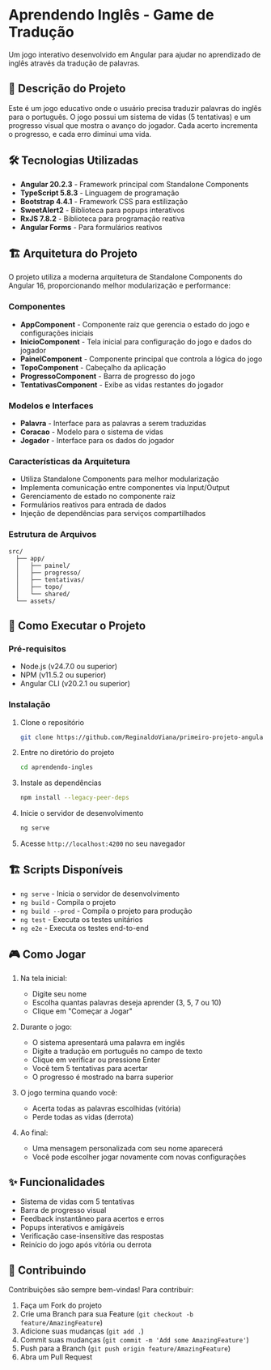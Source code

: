 # Aprendendo Inglês - Game de Tradução

Um jogo interativo desenvolvido em Angular para ajudar no aprendizado de inglês através da tradução de palavras.

## 📝 Descrição do Projeto

Este é um jogo educativo onde o usuário precisa traduzir palavras do inglês para o português. O jogo possui um sistema de vidas (5 tentativas) e um progresso visual que mostra o avanço do jogador. Cada acerto incrementa o progresso, e cada erro diminui uma vida.

## 🛠️ Tecnologias Utilizadas

- **Angular 20.2.3** - Framework principal com Standalone Components
- **TypeScript 5.8.3** - Linguagem de programação
- **Bootstrap 4.4.1** - Framework CSS para estilização
- **SweetAlert2** - Biblioteca para popups interativos
- **RxJS 7.8.2** - Biblioteca para programação reativa
- **Angular Forms** - Para formulários reativos

## 🏗️ Arquitetura do Projeto

O projeto utiliza a moderna arquitetura de Standalone Components do Angular 16, proporcionando melhor modularização e performance:

### Componentes
- **AppComponent** - Componente raiz que gerencia o estado do jogo e configurações iniciais
- **InicioComponent** - Tela inicial para configuração do jogo e dados do jogador
- **PainelComponent** - Componente principal que controla a lógica do jogo
- **TopoComponent** - Cabeçalho da aplicação
- **ProgressoComponent** - Barra de progresso do jogo
- **TentativasComponent** - Exibe as vidas restantes do jogador

### Modelos e Interfaces
- **Palavra** - Interface para as palavras a serem traduzidas
- **Coracao** - Modelo para o sistema de vidas
- **Jogador** - Interface para os dados do jogador

### Características da Arquitetura
- Utiliza Standalone Components para melhor modularização
- Implementa comunicação entre componentes via Input/Output
- Gerenciamento de estado no componente raiz
- Formulários reativos para entrada de dados
- Injeção de dependências para serviços compartilhados

### Estrutura de Arquivos
```
src/
  ├── app/
  │   ├── painel/
  │   ├── progresso/
  │   ├── tentativas/
  │   ├── topo/
  │   └── shared/
  └── assets/
```

## 🚀 Como Executar o Projeto

### Pré-requisitos
- Node.js (v24.7.0 ou superior)
- NPM (v11.5.2 ou superior)
- Angular CLI (v20.2.1 ou superior)

### Instalação
1. Clone o repositório
   ```bash
   git clone https://github.com/ReginaldoViana/primeiro-projeto-angular.git
   ```

2. Entre no diretório do projeto
   ```bash
   cd aprendendo-ingles
   ```

3. Instale as dependências
   ```bash
   npm install --legacy-peer-deps
   ```

4. Inicie o servidor de desenvolvimento
   ```bash
   ng serve
   ```

5. Acesse `http://localhost:4200` no seu navegador

## 🏗️ Scripts Disponíveis

- `ng serve` - Inicia o servidor de desenvolvimento
- `ng build` - Compila o projeto
- `ng build --prod` - Compila o projeto para produção
- `ng test` - Executa os testes unitários
- `ng e2e` - Executa os testes end-to-end

## 🎮 Como Jogar

1. Na tela inicial:
   - Digite seu nome
   - Escolha quantas palavras deseja aprender (3, 5, 7 ou 10)
   - Clique em "Começar a Jogar"

2. Durante o jogo:
   - O sistema apresentará uma palavra em inglês
   - Digite a tradução em português no campo de texto
   - Clique em verificar ou pressione Enter
   - Você tem 5 tentativas para acertar
   - O progresso é mostrado na barra superior

3. O jogo termina quando você:
   - Acerta todas as palavras escolhidas (vitória)
   - Perde todas as vidas (derrota)

4. Ao final:
   - Uma mensagem personalizada com seu nome aparecerá
   - Você pode escolher jogar novamente com novas configurações

## ✨ Funcionalidades

- Sistema de vidas com 5 tentativas
- Barra de progresso visual
- Feedback instantâneo para acertos e erros
- Popups interativos e amigáveis
- Verificação case-insensitive das respostas
- Reinício do jogo após vitória ou derrota

## 🤝 Contribuindo

Contribuições são sempre bem-vindas! Para contribuir:

1. Faça um Fork do projeto
2. Crie uma Branch para sua Feature (`git checkout -b feature/AmazingFeature`)
3. Adicione suas mudanças (`git add .`)
4. Commit suas mudanças (`git commit -m 'Add some AmazingFeature'`)
5. Push para a Branch (`git push origin feature/AmazingFeature`)
6. Abra um Pull Request
